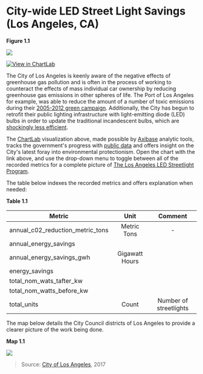 City-wide LED Street Light Savings (Los Angeles, CA)
===

**Figure 1.1**

![](Images/lal-001.png)

[![View in ChartLab](Images/button.png)](https://apps.axibase.com/chartlab/748691f3/2/#fullscreen)

The City of Los Angeles is keenly aware of the negative effects of greenhouse gas pollution and is often in the process
of working to counteract the effects of mass individual car ownership by reducing greenhouse gas emissions in other spheres of life. 
The Port of Los Angeles for example, was able to reduce the amount of a number of toxic emissions during their 
[2005-2012 green campaign](../../LA_Port/README.md). Additionally, the City has begun to retrofit their public lighting infrastructure 
with light-emitting diode (LED) bulbs in order to update the traditional incandescent bulbs, which are [shockingly less efficient](https://energy.gov/energysaver/how-energy-efficient-light-bulbs-compare-traditional-incandescents).

The [ChartLab](https://apps.axibase.com) visualization above, made possible by [Axibase](https://axibase.com) analytic tools, 
tracks the government's progress with [public data](https://catalog.data.gov/dataset/citywide-led-streetlight-savings) and
offers insight on the City's latest foray into environmental protectionism. Open the chart with the link above, and use the 
drop-down menu to toggle between all of the recorded metrics for a complete picture of [The Los Angeles LED Streetlight Program](https://energy.gov/eere/ssl/text-alternative-version-city-los-angeles-led-streetlight-program).

The table below indexes the recorded metrics and offers explanation when  needed:
 
**Table 1.1**

| Metric | Unit | Comment |
|--------|:----:|:-------:|
| annual_c02_reduction_metric_tons | Metric Tons | - |
| annual_energy_savings | | |
| annual_energy_savings_gwh | Gigawatt Hours | |
| energy_savings | | |
| total_nom_wats_tafter_kw | | |
| total_nom_watts_before_kw | | |
| total_units | Count | Number of streetlights |

The map below details the City Council districts of Los Angeles to provide a clearer picture of the work being done.

**Map 1.1**

![](Images/lamap.png)

> Source: [City of Los Angeles](https://www.lacity.org/your-government/elected-officials/city-council/map-districts), 2017
